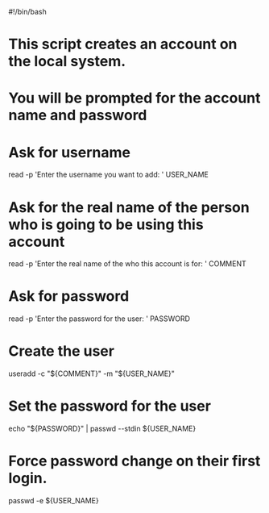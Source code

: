 #!/bin/bash

# This script creates an account on the local system.
# You will be prompted for the account name and password 

# Ask for username
read -p 'Enter the username you want to add: ' USER_NAME

# Ask for the real name of the person who is going to be using this account 
read -p 'Enter the real name of the who this account is for: ' COMMENT

# Ask for password
read -p 'Enter the password for the user: ' PASSWORD

# Create the user
useradd -c "${COMMENT}" -m "${USER_NAME}"

# Set the password for the user
echo "${PASSWORD}" | passwd --stdin ${USER_NAME}

# Force password change on their first login. 
passwd -e ${USER_NAME}
